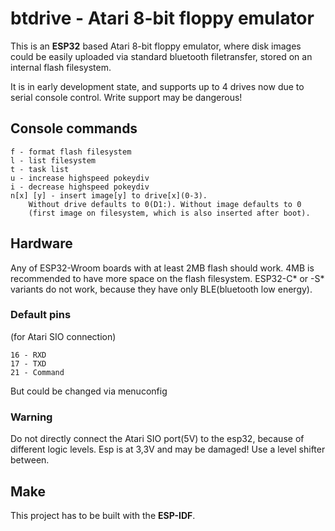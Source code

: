# btdrive - Atari 8-bit floppy emulator
This is an **ESP32** based Atari 8-bit floppy emulator, where disk images could be easily uploaded via standard bluetooth filetransfer, stored on an internal flash filesystem.

It is in early development state, and supports up to 4 drives now due to serial console control.
Write support may be dangerous!

## Console commands
```
f - format flash filesystem
l - list filesystem
t - task list
u - increase highspeed pokeydiv
i - decrease highspeed pokeydiv
n[x] [y] - insert image[y] to drive[x](0-3).
    Without drive defaults to 0(D1:). Without image defaults to 0
    (first image on filesystem, which is also inserted after boot).
```

## Hardware
Any of ESP32-Wroom boards with at least 2MB flash should work. 4MB is recommended to have more space on the flash filesystem.
ESP32-C* or -S* variants do not work, because they have only BLE(bluetooth low energy).

### Default pins
(for Atari SIO connection)
```
16 - RXD
17 - TXD
21 - Command
```
But could be changed via menuconfig

### Warning
Do not directly connect the Atari SIO port(5V) to the esp32, because of different logic levels. Esp is at 3,3V and may be damaged! Use a level shifter between.

## Make
This project has to be built with the **ESP-IDF**.
